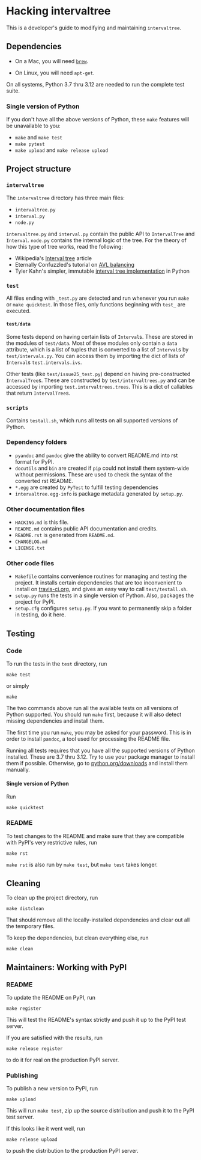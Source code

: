 Hacking intervaltree
====================

This is a developer's guide to modifying and maintaining `intervaltree`.

## Dependencies

* On a Mac, you will need [`brew`][brew].

* On Linux, you will need `apt-get`.

On all systems, Python 3.7 thru 3.12 are needed to run the complete test suite.

### Single version of Python

If you don't have all the above versions of Python, these `make` features will be unavailable to you:

* `make` and `make test`
* `make pytest`
* `make upload` and `make release upload`
     

## Project structure

### `intervaltree`

The `intervaltree` directory has three main files:

* `intervaltree.py`
* `interval.py`
* `node.py`

`intervaltree.py` and `interval.py` contain the public API to `IntervalTree` and `Interval`. `node.py` contains the internal logic of the tree. For the theory of how this type of tree works, read the following:

* Wikipedia's [Interval tree][Wiki intervaltree] article
* Eternally Confuzzled's tutorial on [AVL balancing][Confuzzled AVL tree]
* Tyler Kahn's simpler, immutable [interval tree implementation][Kahn intervaltree] in Python
 
### `test`

All files ending with `_test.py` are detected and run whenever you run `make` or `make quicktest`. In those files, only functions beginning with `test_` are executed.

#### `test/data`
Some tests depend on having certain lists of `Interval`s. These are stored in the modules of `test/data`. Most of these modules only contain a `data` attribute, which is a list of tuples that is converted to a list of `Interval`s by `test/intervals.py`. You can access them by importing the dict of lists of `Interval`s `test.intervals.ivs`.

Other tests (like `test/issue25_test.py`) depend on having pre-constructed `IntervalTree`s. These are constructed by `test/intervaltrees.py` and can be accessed by importing `test.intervaltrees.trees`. This is a dict of callables that return `IntervalTree`s. 

### `scripts`

Contains `testall.sh`, which runs all tests on all supported versions of Python.

### Dependency folders

* `pyandoc` and `pandoc` give the ability to convert README.md into rst format for PyPI.
* `docutils` and `bin` are created if `pip` could not install them system-wide without permissions. These are used to check the syntax of the converted rst README.
* `*.egg` are created by `PyTest` to fulfill testing dependencies
* `intervaltree.egg-info` is package metadata generated by `setup.py`.

### Other documentation files

* `HACKING.md` is this file.
* `README.md` contains public API documentation and credits.
* `README.rst` is generated from `README.md`.
* `CHANGELOG.md`
* `LICENSE.txt`

### Other code files

* `Makefile` contains convenience routines for managing and testing the project. It installs certain dependencies that are too inconvenient to install on [travis-ci.org][], and gives an easy way to call `test/testall.sh`.
* `setup.py` runs the tests in a single version of Python. Also, packages the project for PyPI.
* `setup.cfg` configures `setup.py`. If you want to permanently skip a folder in testing, do it here.


## Testing

### Code

To run the tests in the `test` directory, run

    make test

or simply

    make

The two commands above run all the available tests on all versions of Python supported. You should run `make` first, because it will also detect missing dependencies and install them.

The first time you run `make`, you may be asked for your password. This is in order to install `pandoc`, a tool used for processing the README file.

Running all tests requires that you have all the supported versions of Python installed. These are 3.7 thru 3.12. Try to use your package manager to install them if possible. Otherwise, go to [python.org/downloads][] and install them manually.

#### Single version of Python

Run

    make quicktest

### README

To test changes to the README and make sure that they are compatible with PyPI's very restrictive rules, run

    make rst

`make rst` is also run by `make test`, but `make test` takes longer.


## Cleaning

To clean up the project directory, run 
    
    make distclean
    
That should remove all the locally-installed dependencies and clear out all the temporary files.

To keep the dependencies, but clean everything else, run

    make clean


## Maintainers: Working with PyPI

### README

To update the README on PyPI, run

    make register

This will test the README's syntax strictly and push it up to the PyPI test server.
 
If you are satisfied with the results, run

    make release register

to do it for real on the production PyPI server.

### Publishing

To publish a new version to PyPI, run

    make upload

This will run `make test`, zip up the source distribution and push it to the PyPI test server.

If this looks like it went well, run

    make release upload

to push the distribution to the production PyPI server.


[brew]: http://brew.sh/
[python.org/downloads]: http://www.python.org/downloads
[travis-ci.org]: https://travis-ci.org/
[Confuzzled AVL tree]: http://www.eternallyconfuzzled.com/tuts/datastructures/jsw_tut_avl.aspx
[Wiki intervaltree]: http://en.wikipedia.org/wiki/Interval_tree
[Kahn intervaltree]: http://zurb.com/forrst/posts/Interval_Tree_implementation_in_python-e0K
